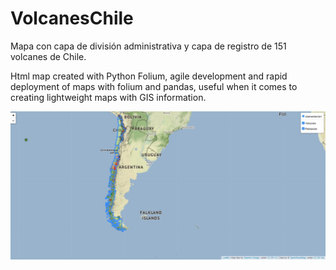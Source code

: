 # VolcanesChile
Mapa con capa de división administrativa y capa de registro de 151 volcanes de Chile.

Html map created with Python Folium, agile development and rapid deployment of maps with folium and pandas, useful when it comes to creating lightweight maps with GIS information.

![alt text](https://github.com/fmarinf/VolcanesChile/blob/master/Mapa.jpg?raw=true)
